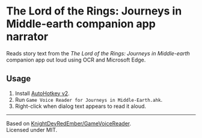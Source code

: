 # The Lord of the Rings: Journeys in Middle-earth companion app narrator

Reads story text from the *The Lord of the Rings: Journeys in Middle-earth* companion app out loud using OCR and Microsoft Edge.

## Usage
1. Install [AutoHotkey v2](https://www.autohotkey.com/).  
2. Run `Game Voice Reader for Journeys in Middle-Earth.ahk`.  
3. Right-click when dialog text appears to read it aloud.  


---

Based on [KnightDevRedEmber/GameVoiceReader](https://github.com/KnightDevRedEmber/GameVoiceReader).  
Licensed under MIT.
